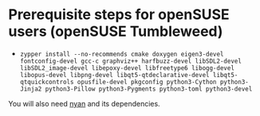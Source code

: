 # Prerequisite steps for openSUSE users (openSUSE Tumbleweed)

 - `zypper install --no-recommends cmake doxygen eigen3-devel fontconfig-devel gcc-c graphviz++ harfbuzz-devel libSDL2-devel libSDL2_image-devel libepoxy-devel libfreetype6 libogg-devel libopus-devel libpng-devel libqt5-qtdeclarative-devel libqt5-qtquickcontrols opusfile-devel pkgconfig python3-Cython python3-Jinja2 python3-Pillow python3-Pygments python3-toml python3-devel`

You will also need [nyan](https://github.com/SFTtech/nyan/blob/master/doc/building.md) and its dependencies.
